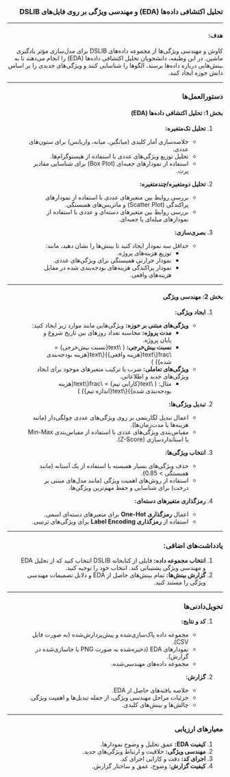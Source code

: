 <div style="direction: rtl; text-align: right;">

### تحلیل اکتشافی داده‌ها (EDA) و مهندسی ویژگی بر روی فایل‌های DSLIB

---

#### **هدف:**

کاوش و مهندسی ویژگی‌ها از مجموعه داده‌های DSLIB برای مدل‌سازی مؤثر یادگیری ماشین. در این وظیفه، دانشجویان تحلیل اکتشافی داده‌ها (EDA) را انجام می‌دهند تا به بینش‌هایی درباره داده‌ها برسند، الگوها را شناسایی کنند و ویژگی‌های جدیدی را بر اساس دانش حوزه ایجاد کنند.

---

### **دستورالعمل‌ها**

#### **بخش 1: تحلیل اکتشافی داده‌ها (EDA)**

1. **تحلیل تک‌متغیره:**

   - خلاصه‌سازی آمار کلیدی (میانگین، میانه، واریانس) برای ستون‌های عددی.
   - تحلیل توزیع ویژگی‌های عددی با استفاده از هیستوگرام‌ها.
   - استفاده از نمودارهای جعبه‌ای (Box Plot) برای شناسایی مقادیر پرت.

2. **تحلیل دو‌متغیره/چندمتغیره:**

   - بررسی روابط بین متغیرهای عددی با استفاده از نمودارهای پراکندگی (Scatter Plot) و ماتریس‌های همبستگی.
   - بررسی روابط بین متغیرهای دسته‌ای و عددی با استفاده از نمودارهای میله‌ای یا جعبه‌ای.

3. **بصری‌سازی:**
   - حداقل سه نمودار ایجاد کنید تا بینش‌ها را نشان دهید، مانند:
     - توزیع هزینه‌های پروژه.
     - نمودار حرارتی همبستگی برای ویژگی‌های عددی.
     - نمودار پراکندگی هزینه‌های بودجه‌بندی شده در مقابل هزینه‌های واقعی.

---

#### **بخش 2: مهندسی ویژگی**

1. **ایجاد ویژگی:**

   - **ویژگی‌های مبتنی بر حوزه:** ویژگی‌هایی مانند موارد زیر ایجاد کنید:
     - **مدت پروژه:** محاسبه تعداد روزهای بین تاریخ شروع و پایان پروژه.
     - **نسبت بیش‌خرجی:** \( \text{نسبت بیش‌خرجی} = \frac{\text{هزینه واقعی}}{\text{هزینه بودجه‌بندی شده}} \)
   - **ویژگی‌های تعاملی:** ضرب یا ترکیب متغیرهای موجود برای ایجاد ویژگی‌های جدید و اطلاعاتی.
     - مثال: \( \text{کارایی تیم} = \frac{\text{هزینه بودجه‌بندی شده}}{\text{اندازه تیم}} \)

2. **تبدیل ویژگی‌ها:**

   - اعمال تبدیل لگاریتمی بر روی ویژگی‌های عددی چولگی‌دار (مانند هزینه‌ها یا مدت‌زمان‌ها).
   - مقیاس‌بندی ویژگی‌های عددی با استفاده از مقیاس‌بندی Min-Max یا استانداردسازی (Z-Score).

3. **انتخاب ویژگی‌ها:**

   - حذف ویژگی‌های بسیار همبسته با استفاده از یک آستانه (مانند همبستگی > 0.85).
   - استفاده از روش‌های اهمیت ویژگی (مانند مدل‌های مبتنی بر درخت) برای شناسایی و حفظ مهم‌ترین ویژگی‌ها.

4. **رمزگذاری متغیرهای دسته‌ای:**
   - اعمال **رمزگذاری One-Hot** برای متغیرهای دسته‌ای اسمی.
   - استفاده از **رمزگذاری Label Encoding** برای ویژگی‌های ترتیبی.

---

### **یادداشت‌های اضافی:**

1. **انتخاب مجموعه داده:** فایلی از کتابخانه DSLIB انتخاب کنید که از تحلیل EDA و مهندسی ویژگی پشتیبانی کند. انتخاب خود را توجیه کنید.
2. **گزارش بینش‌ها:** تمام بینش‌های حاصل از EDA و دلایل تصمیمات مهندسی ویژگی را مستند کنید.

---

### **تحویل‌دادنی‌ها**

1. **کد و نتایج:**

   - مجموعه داده پاک‌سازی‌شده و پیش‌پردازش‌شده (به صورت فایل CSV).
   - نمودارهای EDA (ذخیره‌شده به صورت PNG یا جاسازی‌شده در گزارش).
   - مجموعه داده‌های مهندسی‌شده.

2. **گزارش:**
   - خلاصه یافته‌های حاصل از EDA.
   - جزئیات مراحل مهندسی ویژگی، از جمله تبدیل‌ها و اهمیت ویژگی.
   - چالش‌ها و بینش‌های کلیدی.

---

### **معیارهای ارزیابی**

1. **کیفیت EDA:** عمق تحلیل و وضوح نمودارها.
2. **مهندسی ویژگی:** خلاقیت و ارتباط ویژگی‌های جدید.
3. **اجرای کد:** دقت و کارایی اجرای کد.
4. **کیفیت گزارش:** وضوح، عمق و ساختار گزارش.

<div>
